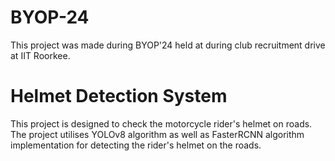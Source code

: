 # BYOP-24
This project was made during BYOP'24 held at during club recruitment drive at IIT Roorkee.
# Helmet Detection System
This project is designed to check the motorcycle rider's helmet on roads. The project utilises YOLOv8 algorithm as well as FasterRCNN algorithm implementation for detecting the rider's helmet on the roads. 
